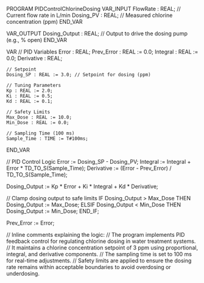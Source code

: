 PROGRAM PIDControlChlorineDosing
VAR_INPUT
    FlowRate : REAL;       // Current flow rate in L/min
    Dosing_PV : REAL;      // Measured chlorine concentration (ppm)
END_VAR

VAR_OUTPUT
    Dosing_Output : REAL; // Output to drive the dosing pump (e.g., % open)
END_VAR

VAR
    // PID Variables
    Error : REAL;
    Prev_Error : REAL := 0.0;
    Integral : REAL := 0.0;
    Derivative : REAL;

    // Setpoint
    Dosing_SP : REAL := 3.0; // Setpoint for dosing (ppm)

    // Tuning Parameters
    Kp : REAL := 2.0;
    Ki : REAL := 0.5;
    Kd : REAL := 0.1;

    // Safety Limits
    Max_Dose : REAL := 10.0;
    Min_Dose : REAL := 0.0;

    // Sampling Time (100 ms)
    Sample_Time : TIME := T#100ms;
END_VAR

// PID Control Logic
Error := Dosing_SP - Dosing_PV;
Integral := Integral + Error * TD_TO_S(Sample_Time);
Derivative := (Error - Prev_Error) / TD_TO_S(Sample_Time);

Dosing_Output := Kp * Error + Ki * Integral + Kd * Derivative;

// Clamp dosing output to safe limits
IF Dosing_Output > Max_Dose THEN
    Dosing_Output := Max_Dose;
ELSIF Dosing_Output < Min_Dose THEN
    Dosing_Output := Min_Dose;
END_IF;

Prev_Error := Error;

// Inline comments explaining the logic:
// The program implements PID feedback control for regulating chlorine dosing in water treatment systems.
// It maintains a chlorine concentration setpoint of 3 ppm using proportional, integral, and derivative components.
// The sampling time is set to 100 ms for real-time adjustments.
// Safety limits are applied to ensure the dosing rate remains within acceptable boundaries to avoid overdosing or underdosing.



